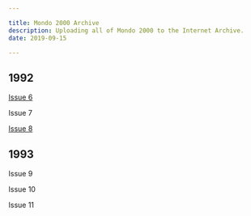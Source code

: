 ```yaml
---

title: Mondo 2000 Archive
description: Uploading all of Mondo 2000 to the Internet Archive.
date: 2019-09-15

---
```


## 1992

[Issue 6](https://archive.org/details/mondo2000issue6)

Issue 7

[Issue 8](https://archive.org/details/mondo2000issue8)

## 1993

Issue 9

Issue 10

Issue 11

